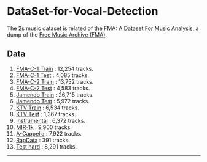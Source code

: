# DataSet-for-Vocal-Detection

The 2s music dataset is related of the [FMA: A Dataset For Music Analysis](https://github.com/mdeff/fma), a dump of the [Free Music Archive (FMA)](https://freemusicarchive.org/).

## Data

1. [FMA-C-1 Train](https://drive.google.com/file/d/1H4oGsMUu_5iPvcaxJSyXULyFo5Z_fkUV/view?usp=sharing) : 12,254 tracks.
2. [FMA-C-1 Test](https://drive.google.com/file/d/1TYVrTH9uR5a0BfqLUMIbWnyES7pAJy6w/view?usp=sharing) : 4,085 tracks.
3. [FMA-C-2 Train](https://drive.google.com/file/d/17Lr3e380j0YRgnkeFgU5WejQFegzYq5K/view?usp=sharing) : 13,752 tracks.
4. [FMA-C-2 Test](https://drive.google.com/file/d/1VriOXwhFnDjBx7A9v1uqFigPXm4Xakcn/view?usp=sharing) : 4,583 tracks.
5. [Jamendo Train](https://drive.google.com/file/d/1lmdjXQ4OKh3U0N9pFr0fYxEnBvdP81h0/view?usp=sharing) : 26,715 tracks.
6. [Jamendo Test](https://drive.google.com/file/d/1_-nmJkNdFtsGz6fyTvISdafr4Gpzc0tx/view?usp=sharing) : 5,972 tracks.
7. [KTV Train](https://drive.google.com/file/d/1i5kCin2cLzrWW6JBxTKXbgNiVkPrgNo6/view?usp=sharing) : 6,534 tracks.
8.  [KTV Test](https://drive.google.com/file/d/1vixrp8RBUQML1wGgt_1MvTAioTaV5Gfi/view?usp=sharing) : 1,367 tracks. 
9.  [Instrumental](https://drive.google.com/file/d/1yft99YwhyRhqBNlAmPAbs0ahK0SOlbAj/view?usp=sharing) : 6,372 tracks.
10. [MIR-1k](https://drive.google.com/file/d/1yewiCCjNDc-eKq-dVYOMDJ-9833UqhLw/view?usp=sharing) : 9,900 tracks.
11. [A-Cappella](https://drive.google.com/file/d/1yfzkVYVpaM2k4dkU4Lv8NYeUPqMRoEf1/view?usp=sharing) : 7,922 tracks.
12. [RapData](https://drive.google.com/file/d/1ye0Urh3PuG2_UBqh2SiVnlHIkcp5Dkie/view?usp=sharing) : 391 tracks.
13. [Test hard](https://drive.google.com/file/d/1yg94BG1IqCHpk176tqgKgpJtEdobzYpn/view?usp=sharing) : 8,291 tracks.
---
